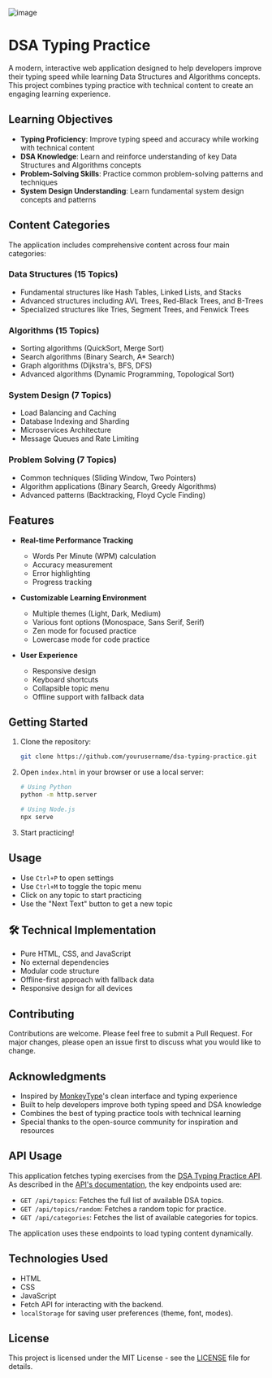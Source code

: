 ![image](https://github.com/user-attachments/assets/baf83ab4-8440-47da-8be7-0d300f5a4a71)


# DSA Typing Practice

A modern, interactive web application designed to help developers improve their typing speed while learning Data Structures and Algorithms concepts. This project combines typing practice with technical content to create an engaging learning experience.

##  Learning Objectives

- **Typing Proficiency**: Improve typing speed and accuracy while working with technical content
- **DSA Knowledge**: Learn and reinforce understanding of key Data Structures and Algorithms concepts
- **Problem-Solving Skills**: Practice common problem-solving patterns and techniques
- **System Design Understanding**: Learn fundamental system design concepts and patterns

##  Content Categories

The application includes comprehensive content across four main categories:

### Data Structures (15 Topics)

- Fundamental structures like Hash Tables, Linked Lists, and Stacks
- Advanced structures including AVL Trees, Red-Black Trees, and B-Trees
- Specialized structures like Tries, Segment Trees, and Fenwick Trees

### Algorithms (15 Topics)

- Sorting algorithms (QuickSort, Merge Sort)
- Search algorithms (Binary Search, A\* Search)
- Graph algorithms (Dijkstra's, BFS, DFS)
- Advanced algorithms (Dynamic Programming, Topological Sort)

### System Design (7 Topics)

- Load Balancing and Caching
- Database Indexing and Sharding
- Microservices Architecture
- Message Queues and Rate Limiting

### Problem Solving (7 Topics)

- Common techniques (Sliding Window, Two Pointers)
- Algorithm applications (Binary Search, Greedy Algorithms)
- Advanced patterns (Backtracking, Floyd Cycle Finding)

##  Features

- **Real-time Performance Tracking**

  - Words Per Minute (WPM) calculation
  - Accuracy measurement
  - Error highlighting
  - Progress tracking

- **Customizable Learning Environment**

  - Multiple themes (Light, Dark, Medium)
  - Various font options (Monospace, Sans Serif, Serif)
  - Zen mode for focused practice
  - Lowercase mode for code practice

- **User Experience**
  - Responsive design
  - Keyboard shortcuts
  - Collapsible topic menu
  - Offline support with fallback data

##  Getting Started

1. Clone the repository:

   ```bash
   git clone https://github.com/yourusername/dsa-typing-practice.git
   ```

2. Open `index.html` in your browser or use a local server:

   ```bash
   # Using Python
   python -m http.server

   # Using Node.js
   npx serve
   ```

3. Start practicing!

##  Usage

- Use `Ctrl+P` to open settings
- Use `Ctrl+M` to toggle the topic menu
- Click on any topic to start practicing
- Use the "Next Text" button to get a new topic

## 🛠️ Technical Implementation

- Pure HTML, CSS, and JavaScript
- No external dependencies
- Modular code structure
- Offline-first approach with fallback data
- Responsive design for all devices

## Contributing

Contributions are welcome. Please feel free to submit a Pull Request. For major changes, please open an issue first to discuss what you would like to change.

##  Acknowledgments

- Inspired by [MonkeyType](https://monkeytype.com/)'s clean interface and typing experience
- Built to help developers improve both typing speed and DSA knowledge
- Combines the best of typing practice tools with technical learning
- Special thanks to the open-source community for inspiration and resources

## API Usage

This application fetches typing exercises from the [DSA Typing Practice API](https://dsa-typing-api.onrender.com/api-docs/). As described in the [API's documentation](https://github.com/KohiiTM/DSA-Typing-API), the key endpoints used are:

- `GET /api/topics`: Fetches the full list of available DSA topics.
- `GET /api/topics/random`: Fetches a random topic for practice.
- `GET /api/categories`: Fetches the list of available categories for topics.

The application uses these endpoints to load typing content dynamically.

## Technologies Used

- HTML
- CSS
- JavaScript
- Fetch API for interacting with the backend.
- `localStorage` for saving user preferences (theme, font, modes).

##  License

This project is licensed under the MIT License - see the [LICENSE](LICENSE) file for details.
